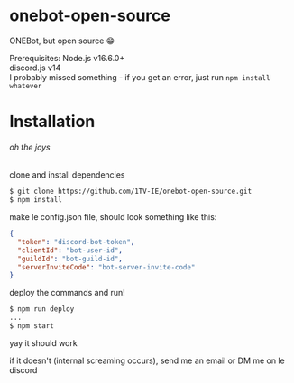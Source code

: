 # onebot-open-source

ONEBot, but open source :grin:

Prerequisites:
Node.js v16.6.0+  
discord.js v14  
I probably missed something - if you get an error, just run `npm install whatever`

# Installation

###### oh the joys

clone and install dependencies

```bash
$ git clone https://github.com/1TV-IE/onebot-open-source.git
$ npm install
```

make le config.json file, should look something like this:

```json
{
  "token": "discord-bot-token",
  "clientId": "bot-user-id",
  "guildId": "bot-guild-id",
  "serverInviteCode": "bot-server-invite-code"
}
```

deploy the commands and run!

```bash
$ npm run deploy
...
$ npm start
```

yay it should work

if it doesn't (internal screaming occurs), send me an email or DM me on le discord
